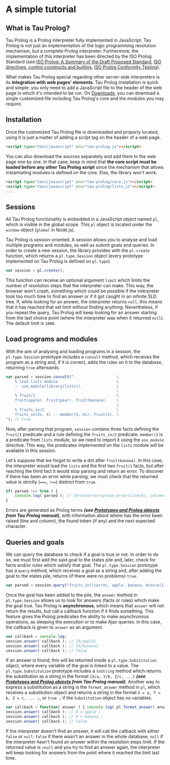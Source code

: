 # A simple tutorial

## What is Tau Prolog?
Tau Prolog is a Prolog interpreter fully implemented in JavaScript. Tau Prolog is not just an implementation of the logic programming resolution mechanism, but a complete Prolog interpreter. Furthermore, the implementation of this interpreter has been directed by the ISO Prolog Standard (see [ISO Prolog: A Summary of the Draft Proposed Standard](http://fsl.cs.illinois.edu/images/9/9c/PrologStandard.pdf), [ISO directives, control constructs and builtins](http://www.deransart.fr/prolog/bips.html), [ISO Prolog Conformity Testing](http://www.complang.tuwien.ac.at/ulrich/iso-prolog/conformity_testing)).

What makes Tau Prolog special regarding other server-side interpreters is its **integration with web pages' elements**. Tau Prolog installation is quick and simple: you only need to add a JavaScript file to the header of the web page in which it's intended to be run. On [Downloads](http://tau-prolog.org/downloads), you can download a single customized file including Tau Prolog's core and the modules you may require.

## Installation
Once the customized Tau Prolog file is downloaded and properly located, using it is just a matter of adding a script tag on the header of a web page.

```html
<script type="text/javascript" src="tau-prolog.js"></script>
```
You can also download the sources separately and add them to the web page one by one. In that case, keep in mind that **the core script must be loaded before any other Tau Prolog script** since the mechanism that allows instantiating modules is defined on the core. Else, the library won't work.

```html
<script type="text/javascript" src="tau-prolog/core.js"></script>
<script type="text/javascript" src="tau-prolog/lists.js"></script>
...
```

## Sessions

All Tau Prolog functionality is embedded in a JavaScript object named `pl`, which is visible in the global scope. This `pl` object is located under the `window` object (`global` in Node.js).

Tau Prolog is session-oriented. A session allows you to analyse and load multiple programs and modules, as well as submit goals and queries. In order to create a new session, the library provides with the `pl.create` function, which returns a `pl.type.Session` object (every prototype implemented on Tau Prolog is defined on `pl.type`).

```javascript
var session = pl.create();
```

This function can receive an optional argument `limit` which limits the number of resolution steps that the interpreter can make. This way, the browser won't crash, something which could be possible if the interpreter took too much time to find an answer or if it got caught in an infinite SLD tree. If, while looking for an answer, the interpreter returns `null`, this means that it has reached that set limit without finding anything. Nevertheless, if you repeat the query, Tau Prolog will keep looking for an answer starting from the last choice point (where the interpreter was when it returned `null`). The default limit is `1000`.
        
## Load programs and modules

With the aim of analysing and loading programs in a session, the `pl.type.Session` prototype includes a `consult` method, which receives the program as a string and, if it is correct, adds the rules on it to the database, returning `true` afterwards.

```javascript
var parsed = session.consult("                   \
    % load lists module                          \
    :- use_module(library(lists)).               \
                                                 \
    % fruit/1                                    \
    fruit(apple). fruit(pear). fruit(banana).    \
                                                 \
    % fruits_in/2                                \
    fruits_in(Xs, X) :- member(X, Xs), fruit(X). \
"); // true
```
Now, after parsing that program, `session` contains three facts defining the `fruit/1` predicate and a rule defining the `fruits_in/2` predicate. `member/2` is a predicate from `lists` module, so we need to import it using the `use_module` directive. This way, the predicates implemented on the `lists` module will be available in this session.

Let's suppose that we forgot to write a dot after `fruit(banana)`. In this case, the interpreter would load the `lists` and the first two `fruit/1` facts, but after reaching the third fact it would stop parsing and return an error. To discover if there has been an error while parsing, we must check that the returned value is strictly (`===`, `!==`) distinct from `true`.

```javascript
if( parsed !== true ) {
    console.log( parsed ); // throw(error(syntax_error(line(8), column(1), found(fruits_in), cause('. or expression expected'))))
}
```

Errors are generated as Prolog terms ***(see [Prototypes and Prolog objects](http://tau-prolog.org/manual/prototypes-and-prolog-objects) from Tau Prolog manual)***, with information about where has the error been raised (line and column), the found token (if any) and the next expected character.
        
## Queries and goals

We can query the database to check if a goal is true or not. In order to do so, we must first add the said goal to the states pile and, later, check for facts and/or rules which satisfy that goal. The `pl.type.Session` prototype has a `query` method, which receives a goal as a string and, after adding the goal to the states pile, returns (if there were no problems) `true`.

```javascript
var parsed = session.query("fruits_in([carrot, apple, banana, broccoli], X)."); // true
```

Once the goal has been added to the pile, the `answer` method in `pl.type.Session` allows us to look for answers (facts or rules) which make the goal true. Tau Prolog is **asynchronous**, which means that `answer` will not return the results, but call a callback function if it finds something. This feature gives the Prolog predicates the ability to make asynchronous operations, as sleeping the execution or to make Ajax queries. In this case, the callback is given to `answer` as an argument.

```javascript
var callback = console.log;
session.answer( callback ); // {X/apple}
session.answer( callback ); // {X/banana}
session.answer( callback ); // false
```

If an answer is found, this will be returned inside a `pl.type.Substitution` object, where every variable of the goal is linked to a value. The `pl.type.Substitution` prototype includes a `toString` method which returns the substitution as a string in the format `{X/a, Y/b, Z/c, ...}` ***(see [Prototypes and Prolog objects](http://tau-prolog.org/manual/prototypes-and-prolog-objects) from Tau Prolog manual)***. Another way to express a substitution as a string is the `format_answer` method in `pl`, which receives a substitution object and returns a string in the format `X = a, Y = b, Z = c, ... ;`, or `true ;` if the `Substitution` object has no variables.

```javascript
var callback = function( answer ) { console.log( pl.format_answer( answer ) ); };
session.answer( callback ); // X = apple ;
session.answer( callback ); // X = banana ;
session.answer( callback ); // false.
```

If the interpreter doesn't find an answer, it will call the callback with either `false` or `null`: `false` if there wasn't an answer in the whole database, `null` if the interpreter hasn't found an answer within the resolution steps limit. If the returned value is `>null` and you try to find an answer again, the interpreter will keep looking for answers from the point where it reached the limit last time.